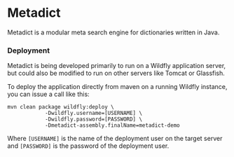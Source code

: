 # Metadict
Metadict is a modular meta search engine for dictionaries written in Java.

### Deployment

Metadict is being developed primarily to run on a Wildfly application server, but could also be modified to run on other servers like Tomcat or Glassfish.

To deploy the application directly from maven on a running Wildfly instance, you can issue a call like this:

```
mvn clean package wildfly:deploy \
            -Dwildfly.username=[USERNAME] \
            -Dwildfly.password=[PASSWORD] \
            -Dmetadict-assembly.finalName=metadict-demo
```
Where `[USERNAME]` is the name of the deployment user on the target server and `[PASSWORD]` is the password of the deployment user.
